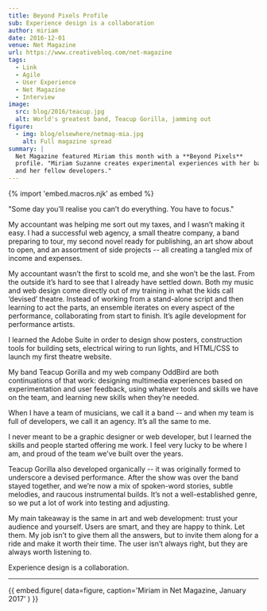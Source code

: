 ```yaml
---
title: Beyond Pixels Profile
sub: Experience design is a collaboration
author: miriam
date: 2016-12-01
venue: Net Magazine
url: https://www.creativebloq.com/net-magazine
tags:
  - Link
  - Agile
  - User Experience
  - Net Magazine
  - Interview
image:
  src: blog/2016/teacup.jpg
  alt: World's greatest band, Teacup Gorilla, jamming out
figure:
  - img: blog/elsewhere/netmag-mia.jpg
    alt: Full magazine spread
summary: |
  Net Magazine featured Miriam this month with a **Beyond Pixels**
  profile. "Miriam Suzanne creates experimental experiences with her band
  and her fellow developers."
---
```


{% import 'embed.macros.njk' as embed %}

"Some day you’ll realise you can’t do everything. You have to focus."

My accountant was helping me sort out my taxes, and I wasn’t making it
easy. I had a successful web agency, a small theatre company, a band
preparing to tour, my second novel ready for publishing, an art show
about to open, and an assortment of side projects -- all creating a
tangled mix of income and expenses.

My accountant wasn’t the first to scold me, and she won’t be the last.
From the outside it’s hard to see that I already have settled down. Both
my music and web design come directly out of my training in what the
kids call ‘devised’ theatre. Instead of working from a stand-alone
script and then learning to act the parts, an ensemble iterates on every
aspect of the performance, collaborating from start to finish. It’s
agile development for performance artists.

I learned the Adobe Suite in order to design show posters, construction
tools for building sets, electrical wiring to run lights, and HTML/CSS
to launch my first theatre website.

My band Teacup Gorilla and my web company OddBird are both continuations
of that work: designing multimedia experiences based on experimentation
and user feedback, using whatever tools and skills we have on the team,
and learning new skills when they’re needed.

When I have a team of musicians, we call it a band -- and when my team is
full of developers, we call it an agency. It’s all the same to me.

I never meant to be a graphic designer or web developer, but I learned
the skills and people started offering me work. I feel very lucky to be
where I am, and proud of the team we’ve built over the years.

Teacup Gorilla also developed organically -- it was originally formed to
underscore a devised performance. After the show was over the band
stayed together, and we’re now a mix of spoken-word stories, subtle
melodies, and raucous instrumental builds. It’s not a well-established
genre, so we put a lot of work into testing and adjusting.

My main takeaway is the same in art and web development: trust your
audience and yourself. Users are smart, and they are happy to think. Let
them. My job isn’t to give them all the answers, but to invite them
along for a ride and make it worth their time. The user isn’t always
right, but they are always worth listening to.

Experience design is a collaboration.

---

{{ embed.figure(
  data=figure,
  caption='Miriam in Net Magazine, January 2017'
) }}

